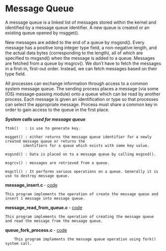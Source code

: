 # Message Queue

A message queue is a linked list of messages stored within the kernel and identified by a message queue identifier.
A new queue is created or an existing queue opened by msgget(). 

New messages are added to the end of a queue by msgsnd(). Every message has a positive long integer type field, a
non-negative length, and the actual data bytes (corresponding to the length), all of which are specified to msgsnd()
when the message is added to a queue. Messages are fetched from a queue by msgrcv(). We don’t have to fetch the
messages in a first-in, first-out order. Instead, we can fetch messages based on their type field.

All processes can exchange information through access to a common system message queue. The sending process places a
message (via some (OS) message-passing module) onto a queue which can be read by another process. Each message is
given an identification or type so that processes can select the appropriate message. Process must share a common key
in order to gain access to the queue in the first place.

<b><i> System calls used for message queue </i></b>
```
ftok()   : is use to generate key.

msgget() : either returns the message queue identifier for a newly created message queue or returns the
		identifiers for a queue which exists with same key value.

msgsnd() : Data is placed on to a message queue by calling msgsnd().

msgrcv() : messages are retrieved from a queue.

msgctl() : It performs various operations on a queue. Generally it is use to destroy message queue.
```

<b> message_insert.c </b> - <a href = "https://github.com/abinashprabakar/Advanced-C/blob/main/IPC/MessageQueue/message_insert.c">code</a>

	This program implements the operation of create the message queue and insert 1 message into message queue.

<b> message_read_from_queue.c </b> - <a href = "https://github.com/abinashprabakar/Advanced-C/blob/main/IPC/MessageQueue/message_read_from_queue.c">code</a>

	This program implements the operation of creating the message queue and read the message from the mesaage queue.

<b> queue_fork_process.c </b> - <a href = "https://github.com/abinashprabakar/Advanced-C/blob/main/IPC/MessageQueue/queue_fork_process.c">code</a>

		This program implements the message queue operation using fork() system call.
